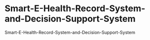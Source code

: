# Smart-E-Health-Record-System-and-Decision-Support-System
Smart-E-Health-Record-System-and-Decision-Support-System
